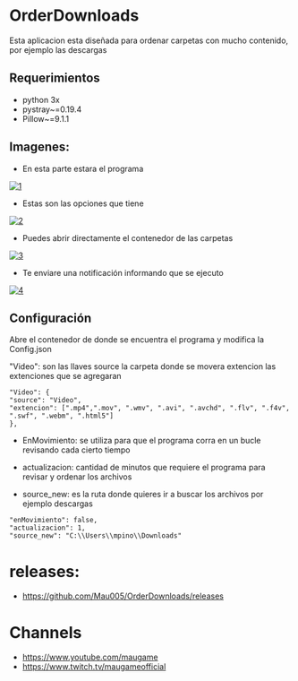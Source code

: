 # OrderDownloads
Esta aplicacion esta diseñada para ordenar carpetas con mucho contenido, por ejemplo las descargas

## Requerimientos

- python 3x
- pystray~=0.19.4
- Pillow~=9.1.1

## Imagenes:
- En esta parte estara el programa

<a href="https://imgbb.com/"><img src="https://i.ibb.co/dtNB9BP/1.png" alt="1" border="0"></a>

- Estas son las opciones que tiene

<a href="https://imgbb.com/"><img src="https://i.ibb.co/pZJyM79/2.png" alt="2" border="0"></a>

- Puedes abrir directamente el contenedor de las carpetas

<a href="https://imgbb.com/"><img src="https://i.ibb.co/KW6MLGB/3.png" alt="3" border="0"></a>

- Te enviare una notificación informando que se ejecuto

<a href="https://imgbb.com/"><img src="https://i.ibb.co/8XV8CNf/4.png" alt="4" border="0"></a>

## Configuración
Abre el contenedor de donde se encuentra el programa y modifica la Config.json

"Video": son las llaves 
source la carpeta donde se movera
extencion las extenciones que se agregaran
```
"Video": {
"source": "Video",
"extencion": [".mp4",".mov", ".wmv", ".avi", ".avchd", ".flv", ".f4v", ".swf", ".webm", ".html5"]
},
```

- EnMovimiento: se utiliza para que el programa corra en un bucle revisando cada cierto tiempo

- actualizacion: cantidad de minutos que requiere el programa para revisar y ordenar los archivos

- source_new: es la ruta donde quieres ir a buscar los archivos por ejemplo descargas
```
"enMovimiento": false,
"actualizacion": 1,
"source_new": "C:\\Users\\mpino\\Downloads"
```
# releases:
- https://github.com/Mau005/OrderDownloads/releases
# Channels
- https://www.youtube.com/maugame
- https://www.twitch.tv/maugameofficial